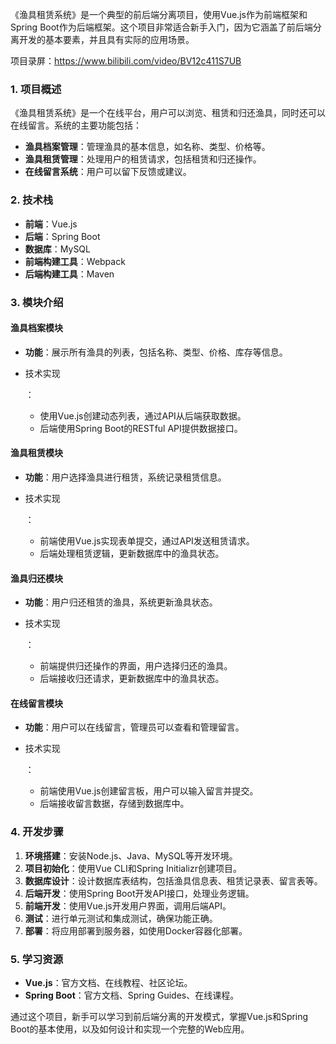﻿《渔具租赁系统》是一个典型的前后端分离项目，使用Vue.js作为前端框架和Spring Boot作为后端框架。这个项目非常适合新手入门，因为它涵盖了前后端分离开发的基本要素，并且具有实际的应用场景。

项目录屏：https://www.bilibili.com/video/BV12c411S7UB

### 1. 项目概述

《渔具租赁系统》是一个在线平台，用户可以浏览、租赁和归还渔具，同时还可以在线留言。系统的主要功能包括：

- **渔具档案管理**：管理渔具的基本信息，如名称、类型、价格等。
- **渔具租赁管理**：处理用户的租赁请求，包括租赁和归还操作。
- **在线留言系统**：用户可以留下反馈或建议。

### 2. 技术栈

- **前端**：Vue.js
- **后端**：Spring Boot
- **数据库**：MySQL
- **前端构建工具**：Webpack
- **后端构建工具**：Maven

### 3. 模块介绍

#### 渔具档案模块

- **功能**：展示所有渔具的列表，包括名称、类型、价格、库存等信息。

- 技术实现

  ：

  - 使用Vue.js创建动态列表，通过API从后端获取数据。
  - 后端使用Spring Boot的RESTful API提供数据接口。

#### 渔具租赁模块

- **功能**：用户选择渔具进行租赁，系统记录租赁信息。

- 技术实现

  ：

  - 前端使用Vue.js实现表单提交，通过API发送租赁请求。
  - 后端处理租赁逻辑，更新数据库中的渔具状态。

#### 渔具归还模块

- **功能**：用户归还租赁的渔具，系统更新渔具状态。

- 技术实现

  ：

  - 前端提供归还操作的界面，用户选择归还的渔具。
  - 后端接收归还请求，更新数据库中的渔具状态。

#### 在线留言模块

- **功能**：用户可以在线留言，管理员可以查看和管理留言。

- 技术实现

  ：

  - 前端使用Vue.js创建留言板，用户可以输入留言并提交。
  - 后端接收留言数据，存储到数据库中。

### 4. 开发步骤

1. **环境搭建**：安装Node.js、Java、MySQL等开发环境。
2. **项目初始化**：使用Vue CLI和Spring Initializr创建项目。
3. **数据库设计**：设计数据库表结构，包括渔具信息表、租赁记录表、留言表等。
4. **后端开发**：使用Spring Boot开发API接口，处理业务逻辑。
5. **前端开发**：使用Vue.js开发用户界面，调用后端API。
6. **测试**：进行单元测试和集成测试，确保功能正确。
7. **部署**：将应用部署到服务器，如使用Docker容器化部署。

### 5. 学习资源

- **Vue.js**：官方文档、在线教程、社区论坛。
- **Spring Boot**：官方文档、Spring Guides、在线课程。

通过这个项目，新手可以学习到前后端分离的开发模式，掌握Vue.js和Spring Boot的基本使用，以及如何设计和实现一个完整的Web应用。
